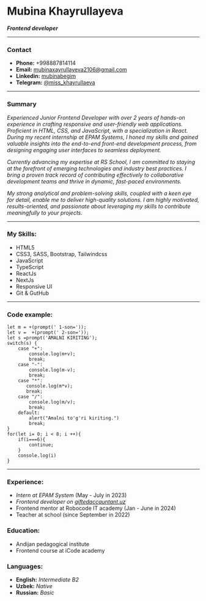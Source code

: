 # Mubina Khayrullayeva

**_Frontend developer_**

---

### Contact

- **Phone:** +998887814114
- **Email:** [mubinaxayrullayeva2106@gmail.com](https://mubinaxayrullayeva2106@gmail.com)
- **Linkedin:** [mubinabegim](https://www.linkedin.com/in/mubinabegim-xayrullayeva/)
- **Telegram:** [@miss_khayrullaeva](@miss_khayrullaeva)

---

### Summary

_Experienced Junior Frontend Developer with over 2 years of hands-on experience in crafting responsive and user-friendly web applications. Proficient in HTML, CSS, and JavaScript, with a specialization in React. During my recent internship at EPAM Systems, I honed my skills and gained valuable insights into the end-to-end front-end development process, from designing engaging user interfaces to seamless deployment._

_Currently advancing my expertise at RS School, I am committed to staying at the forefront of emerging technologies and industry best practices. I bring a proven track record of contributing effectively to collaborative development teams and thrive in dynamic, fast-paced environments._

_My strong analytical and problem-solving skills, coupled with a keen eye for detail, enable me to deliver high-quality solutions. I am highly motivated, results-oriented, and passionate about leveraging my skills to contribute meaningfully to your projects._

---

### My Skills:

- HTML5
- CSS3, SASS, Bootstrap, Tailwindcss
- JavaScript
- TypeScript
- ReactJs
- NextJs
- Responsive UI
- Git &amp; GutHub

---

### Code example:

```
let m = +(prompt(' 1-son='));
let v =  +(prompt(' 2-son='));
let s =prompt('AMALNI KIRITING');
switch(s) {
    case "+":
        console.log(m+v);
        break;
    case "-":
        console.log(m-v);
        break;
    case "*":
       console.log(m*v);
       break;
    case "/":
        console.log(m/v);
        break;
    default:
        alert("Amalni to'g'ri kiriting.")
        break;
}
for(let i= 0; i < 8; i ++){
    if(i===6){
        continue;
    }
    console.log(i)
}
```

---

### Experience:

- _Intern at EPAM System_ (May - July in 2023)
- _Frontend developer on [giftedaccauntant.uz](https://giftedaccountant.uz/)_
- Frontend mentor at Robocode IT academy (Jan - June in 2024)
- Teacher at school (since September in 2022)

### Education:

- Andijan pedagogical institute
- Frontend course at iCode academy

### Languages:

- **English:** _Intermediate B2_
- **Uzbek:** _Native_
- **Russian:** _Basic_
